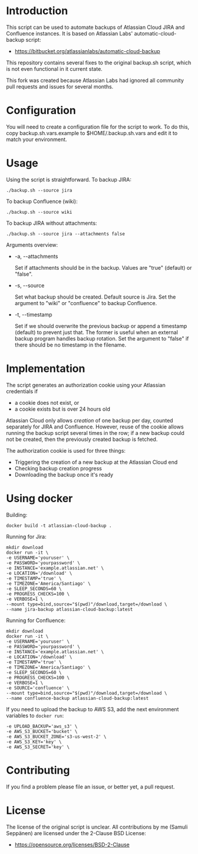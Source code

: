# Introduction

This script can be used to automate backups of Atlassian Cloud JIRA and
Confluence instances. It is based on Atlassian Labs' automatic-cloud-backup
script:

* https://bitbucket.org/atlassianlabs/automatic-cloud-backup

This repository contains several fixes to the original backup.sh script, which
is not even functional in it current state.

This fork was created because Atlassian Labs had ignored all community pull
requests and issues for several months.

# Configuration

You will need to create a configuration file for the script to work. To do this,
copy backup.sh.vars.example to $HOME/.backup.sh.vars and edit it to match your
environment.

# Usage

Using the script is straightforward. To backup JIRA:

    ./backup.sh --source jira

To backup Confluence (wiki):

    ./backup.sh --source wiki

To backup JIRA without attachments:

    ./backup.sh --source jira --attachments false

Arguments overview:

* -a, --attachments

     Set if attachments should be in the backup. Values are "true" (default) or "false".

* -s, --source

    Set what backup should be created. Default source is Jira. Set the argument to "wiki" or "confluence" to backup Confluence.

* -t, --timestamp

    Set if we should overwrite the previous backup or append a timestamp (default) to prevent just that.
    The former is useful when an external backup program handles backup rotation.
    Set the argument to "false" if there should be no timestamp in the filename.

# Implementation

The script generates an authorization cookie using your Atlassian credentials if

* a cookie does not exist, or
* a cookie exists but is over 24 hours old

Atlassian Cloud only allows _creation_ of one backup per day, counted separately
for JIRA and Confluence. However, reuse of the cookie allows running the backup
script several times in the row; if a new backup could not be created, then the
previously created backup is fetched.

The authorization cookie is used for three things:

* Triggering the creation of a new backup at the Atlassian Cloud end
* Checking backup creation progress
* Downloading the backup once it's ready

# Using docker

Building:
```
docker build -t atlassian-cloud-backup .
```

Running for Jira:
```
mkdir download
docker run -it \
-e USERNAME='youruser' \
-e PASSWORD='yourpassword' \
-e INSTANCE='example.atlassian.net' \
-e LOCATION='/download' \
-e TIMESTAMP='true' \
-e TIMEZONE='America/Santiago' \
-e SLEEP_SECONDS=60 \
-e PROGRESS_CHECKS=100 \
-e VERBOSE=1 \
--mount type=bind,source="$(pwd)"/download,target=/download \
--name jira-backup atlassian-cloud-backup:latest
```

Running for Confluence:
```
mkdir download
docker run -it \
-e USERNAME='youruser' \
-e PASSWORD='yourpassword' \
-e INSTANCE='example.atlassian.net' \
-e LOCATION='/download' \
-e TIMESTAMP='true' \
-e TIMEZONE='America/Santiago' \
-e SLEEP_SECONDS=60 \
-e PROGRESS_CHECKS=100 \
-e VERBOSE=1 \
-e SOURCE='confluence' \
--mount type=bind,source="$(pwd)"/download,target=/download \
--name confluence-backup atlassian-cloud-backup:latest
```

If you need to upload the backup to AWS S3, add the next environment variables to `docker run`:
```
-e UPLOAD_BACKUP='aws_s3' \
-e AWS_S3_BUCKET='bucket' \
-e AWS_S3_BUCKET_ZONE='s3-us-west-2' \
-e AWS_S3_KEY='key' \
-e AWS_S3_SECRET='key' \
```

# Contributing

If you find a problem please file an issue, or better yet, a pull request.

# License

The license of the original script is unclear. All contributions by me (Samuli
Seppänen) are licensed under the 2-Clause BSD License:

* https://opensource.org/licenses/BSD-2-Clause
